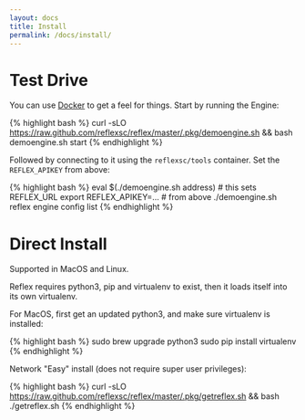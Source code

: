 ```yaml
---
layout: docs
title: Install
permalink: /docs/install/
---
```


# Test Drive

You can use [Docker](https://www.docker.com/products/overview) to get a feel for things.  Start by running the Engine:

{% highlight bash %}
curl -sLO https://raw.github.com/reflexsc/reflex/master/.pkg/demoengine.sh && bash demoengine.sh start
{% endhighlight %}

Followed by connecting to it using the `reflexsc/tools` container.  Set the `REFLEX_APIKEY` from above:

{% highlight bash %}
eval $(./demoengine.sh address) # this sets REFLEX_URL
export REFLEX_APIKEY=... # from above
./demoengine.sh reflex engine config list
{% endhighlight %}

# Direct Install

Supported in MacOS and Linux.

Reflex requires python3, pip and virtualenv to exist, then it loads itself into its own virtualenv.

For MacOS, first get an updated python3, and make sure virtualenv is installed:

{% highlight bash %}
sudo brew upgrade python3
sudo pip install virtualenv
{% endhighlight %}

Network "Easy" install (does not require super user privileges):

{% highlight bash %}
curl -sLO https://raw.github.com/reflexsc/reflex/master/.pkg/getreflex.sh && bash ./getreflex.sh
{% endhighlight %}

